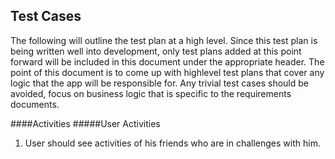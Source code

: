 Test Cases
----------------------------------------
The following will outline the test plan at a high level. Since this test plan
is being written well into development, only test plans added at this point forward
will be included in this document under the appropriate header. The point of this
document is to come up with highlevel test plans that cover any logic that the app
will be responsible for. Any trivial test cases should be avoided, focus on business
logic that is specific to the requirements documents.

####Activities
#####User Activities
1. User should see activities of his friends who are in challenges with him.

